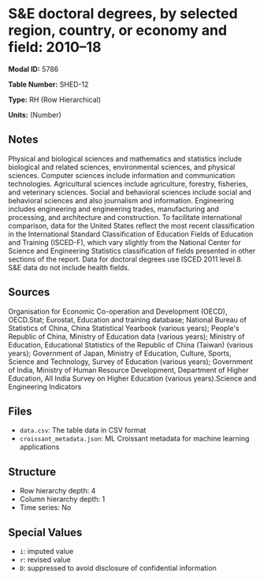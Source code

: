 # S&E doctoral degrees, by selected region, country, or economy and field: 2010–18

**Modal ID:** 5786

**Table Number:** SHED-12

**Type:** RH (Row Hierarchical)

**Units:** (Number)

## Notes

Physical and biological sciences and mathematics and statistics include biological and related sciences, environmental sciences, and physical sciences. Computer sciences include information and communication technologies. Agricultural sciences include agriculture, forestry, fisheries, and veterinary sciences. Social and behavioral sciences include social and behavioral sciences and also journalism and information. Engineering includes engineering and engineering trades, manufacturing and processing, and architecture and construction. To facilitate international comparison, data for the United States reflect the most recent classification in the International Standard Classification of Education Fields of Education and Training (ISCED-F), which vary slightly from the National Center for Science and Engineering Statistics classification of fields presented in other sections of the report. Data for doctoral degrees use ISCED 2011 level 8. S&E data do not include health fields.

## Sources

Organisation for Economic Co-operation and Development (OECD), OECD.Stat; Eurostat, Education and training database; National Bureau of Statistics of China, China Statistical Yearbook (various years); People's Republic of China, Ministry of Education data (various years); Ministry of Education, Educational Statistics of the Republic of China (Taiwan) (various years); Government of Japan, Ministry of Education, Culture, Sports, Science and Technology, Survey of Education (various years); Government of India, Ministry of Human Resource Development, Department of Higher Education, All India Survey on Higher Education (various years).Science and Engineering Indicators

## Files

- `data.csv`: The table data in CSV format
- `croissant_metadata.json`: ML Croissant metadata for machine learning applications

## Structure

- Row hierarchy depth: 4
- Column hierarchy depth: 1
- Time series: No

## Special Values

- `i`: imputed value
- `r`: revised value
- `D`: suppressed to avoid disclosure of confidential information
